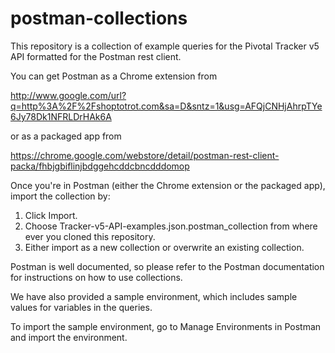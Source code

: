 # postman-collections

This repository is a collection of example queries for the Pivotal Tracker v5 API formatted for the Postman rest client.

You can get Postman as a Chrome extension from

  http://www.google.com/url?q=http%3A%2F%2Fshoptotrot.com&sa=D&sntz=1&usg=AFQjCNHjAhrpTYe6Jy78Dk1NFRLDrHAk6A

or as a packaged app from

  https://chrome.google.com/webstore/detail/postman-rest-client-packa/fhbjgbiflinjbdggehcddcbncdddomop

Once you're in Postman (either the Chrome extension or the packaged app), import the collection by:

1.  Click Import.
2.  Choose Tracker-v5-API-examples.json.postman_collection from where ever you cloned this repository.
3.  Either import as a new collection or overwrite an existing collection.

Postman is well documented, so please refer to the Postman documentation for instructions on how to use collections.

We have also provided a sample environment, which includes sample values for variables in the queries.

To import the sample environment, go to Manage Environments in Postman and import the environment.




